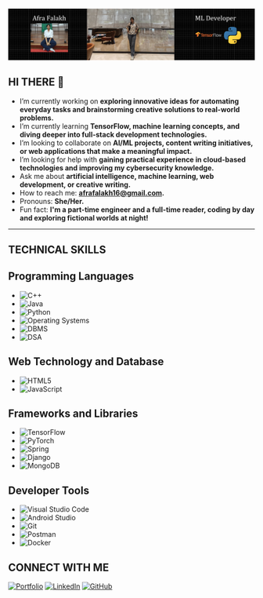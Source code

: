 ![Banner](https://raw.githubusercontent.com/afra16181falakh/afra16181falakh/main/banner.png)
## HI THERE 👋


- I’m currently working on **exploring innovative ideas for automating everyday tasks and brainstorming creative solutions to real-world problems.**  
- I’m currently learning **TensorFlow, machine learning concepts, and diving deeper into full-stack development technologies.**  
- I’m looking to collaborate on **AI/ML projects, content writing initiatives, or web applications that make a meaningful impact.**  
- I’m looking for help with **gaining practical experience in cloud-based technologies and improving my cybersecurity knowledge.**  
- Ask me about **artificial intelligence, machine learning, web development, or creative writing.**  
- How to reach me: **afrafalakh16@gmail.com.**  
- Pronouns: **She/Her.**  
- Fun fact: **I'm a part-time engineer and a full-time reader, coding by day and exploring fictional worlds at night!**  

---

## TECHNICAL SKILLS

## Programming Languages
- ![C++](https://img.shields.io/badge/C%2B%2B-%2300599C.svg?style=for-the-badge&logo=c%2B%2B&logoColor=white)
- ![Java](https://img.shields.io/badge/Java-%23ED8B00.svg?style=for-the-badge&logo=java&logoColor=white)
- ![Python](https://img.shields.io/badge/Python-%2314354C.svg?style=for-the-badge&logo=python&logoColor=white)
- ![Operating Systems](https://img.shields.io/badge/OS-Operating%20Systems-informational?style=for-the-badge)
- ![DBMS](https://img.shields.io/badge/DBMS-Database%20Management%20Systems-informational?style=for-the-badge)
- ![DSA](https://img.shields.io/badge/DSA-Data%20Structures%20and%20Algorithms-informational?style=for-the-badge)
## Web Technology and Database
- ![HTML5](https://img.shields.io/badge/HTML5-%23E34F26.svg?style=for-the-badge&logo=html5&logoColor=white)
- ![JavaScript](https://img.shields.io/badge/JavaScript-%23F7DF1E.svg?style=for-the-badge&logo=javascript&logoColor=black)
## Frameworks and Libraries
- ![TensorFlow](https://img.shields.io/badge/TensorFlow-%23FF6F00.svg?style=for-the-badge&logo=tensorflow&logoColor=white)
- ![PyTorch](https://img.shields.io/badge/PyTorch-%23EE4C2C.svg?style=for-the-badge&logo=pytorch&logoColor=white)
- ![Spring](https://img.shields.io/badge/Spring-%236DB33F.svg?style=for-the-badge&logo=spring&logoColor=white)
- ![Django](https://img.shields.io/badge/Django-%23092E20.svg?style=for-the-badge&logo=django&logoColor=white)
- ![MongoDB](https://img.shields.io/badge/MongoDB-%2347A248.svg?style=for-the-badge&logo=mongodb&logoColor=white)
## Developer Tools
- ![Visual Studio Code](https://img.shields.io/badge/VS%20Code-%23007ACC.svg?style=for-the-badge&logo=visual-studio-code&logoColor=white)
- ![Android Studio](https://img.shields.io/badge/Android%20Studio-%233DDC84.svg?style=for-the-badge&logo=android-studio&logoColor=white)
- ![Git](https://img.shields.io/badge/Git-%23F05033.svg?style=for-the-badge&logo=git&logoColor=white)
- ![Postman](https://img.shields.io/badge/Postman-%23FF6C37.svg?style=for-the-badge&logo=postman&logoColor=white)
- ![Docker](https://img.shields.io/badge/Docker-%232496ED.svg?style=for-the-badge&logo=docker&logoColor=white)


## CONNECT WITH ME 

[![Portfolio](https://img.shields.io/badge/Portfolio-000000?style=for-the-badge&logo=internet-explorer&logoColor=white)](https://afrafalakh.journoportfolio.com/)
[![LinkedIn](https://img.shields.io/badge/LinkedIn-0077B5?style=for-the-badge&logo=linkedin&logoColor=white)](https://www.linkedin.com/in/afra-falakh-1a997328b/)
[![GitHub](https://img.shields.io/badge/GitHub-181717?style=for-the-badge&logo=github&logoColor=white)](https://github.com/afra16181falakh)





